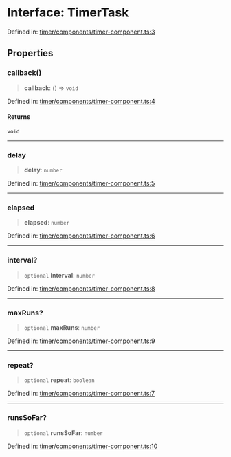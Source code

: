 # Interface: TimerTask

Defined in: [timer/components/timer-component.ts:3](https://github.com/Forge-Game-Engine/Forge/blob/4b66b21759bd3ab3aaf4c62b3e957c1bb43b7b58/src/timer/components/timer-component.ts#L3)

## Properties

### callback()

> **callback**: () => `void`

Defined in: [timer/components/timer-component.ts:4](https://github.com/Forge-Game-Engine/Forge/blob/4b66b21759bd3ab3aaf4c62b3e957c1bb43b7b58/src/timer/components/timer-component.ts#L4)

#### Returns

`void`

***

### delay

> **delay**: `number`

Defined in: [timer/components/timer-component.ts:5](https://github.com/Forge-Game-Engine/Forge/blob/4b66b21759bd3ab3aaf4c62b3e957c1bb43b7b58/src/timer/components/timer-component.ts#L5)

***

### elapsed

> **elapsed**: `number`

Defined in: [timer/components/timer-component.ts:6](https://github.com/Forge-Game-Engine/Forge/blob/4b66b21759bd3ab3aaf4c62b3e957c1bb43b7b58/src/timer/components/timer-component.ts#L6)

***

### interval?

> `optional` **interval**: `number`

Defined in: [timer/components/timer-component.ts:8](https://github.com/Forge-Game-Engine/Forge/blob/4b66b21759bd3ab3aaf4c62b3e957c1bb43b7b58/src/timer/components/timer-component.ts#L8)

***

### maxRuns?

> `optional` **maxRuns**: `number`

Defined in: [timer/components/timer-component.ts:9](https://github.com/Forge-Game-Engine/Forge/blob/4b66b21759bd3ab3aaf4c62b3e957c1bb43b7b58/src/timer/components/timer-component.ts#L9)

***

### repeat?

> `optional` **repeat**: `boolean`

Defined in: [timer/components/timer-component.ts:7](https://github.com/Forge-Game-Engine/Forge/blob/4b66b21759bd3ab3aaf4c62b3e957c1bb43b7b58/src/timer/components/timer-component.ts#L7)

***

### runsSoFar?

> `optional` **runsSoFar**: `number`

Defined in: [timer/components/timer-component.ts:10](https://github.com/Forge-Game-Engine/Forge/blob/4b66b21759bd3ab3aaf4c62b3e957c1bb43b7b58/src/timer/components/timer-component.ts#L10)
